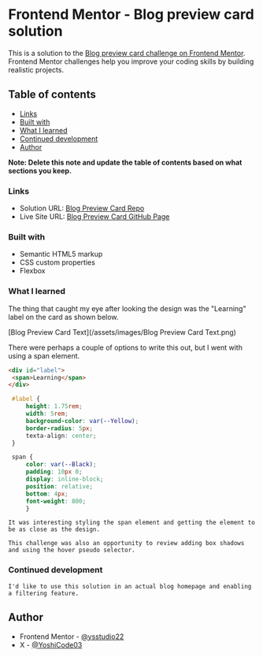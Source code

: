 # Frontend Mentor - Blog preview card solution

This is a solution to the [Blog preview card challenge on Frontend Mentor](https://www.frontendmentor.io/challenges/blog-preview-card-ckPaj01IcS). Frontend Mentor challenges help you improve your coding skills by building realistic projects. 

## Table of contents

  - [Links](#links)
  - [Built with](#built-with)
  - [What I learned](#what-i-learned)
  - [Continued development](#continued-development)
  - [Author](#author)

**Note: Delete this note and update the table of contents based on what sections you keep.**

### Links

- Solution URL: [Blog Preview Card Repo](https://github.com/ysstudio22/Blog-Preview-Card)
- Live Site URL: [Blog Preview Card GitHub Page](https://ysstudio22.github.io/Blog-Preview-Card/)

### Built with

- Semantic HTML5 markup
- CSS custom properties
- Flexbox

### What I learned
   The thing that caught my eye after looking the design was the "Learning" label on the card as shown below.

   [Blog Preview Card Text](/assets/images/Blog Preview Card Text.png)

   There were perhaps a couple of options to write this out, but I went with using a span element.

   ```HTML
   <div id="label">
    <span>Learning</span>
   </div>
   ```
   ```CSS
    #label {
        height: 1.75rem;
        width: 5rem;
        background-color: var(--Yellow);
        border-radius: 5px;
        texta-align: center;
    }

    span {
        color: var(--Black);
        padding: 10px 0;
        display: inline-block;
        position: relative;
        bottom: 4px;
        font-weight: 800;
        }
   ```
    It was interesting styling the span element and getting the element to be as close as the design.

    This challenge was also an opportunity to review adding box shadows and using the hover pseudo selector.

### Continued development
    I'd like to use this solution in an actual blog homepage and enabling a filtering feature.

## Author

- Frontend Mentor - [@ysstudio22](https://www.frontendmentor.io/profile/ysstudio22)
- X - [@YoshiCode03](https://x.com/YoshiCode03)

